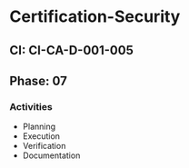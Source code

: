 # Certification-Security

## CI: CI-CA-D-001-005
## Phase: 07

### Activities
- Planning
- Execution
- Verification
- Documentation
